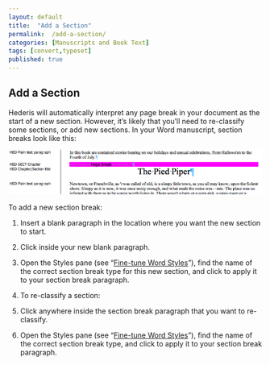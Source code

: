```yaml
---
layout: default
title:  "Add a Section"
permalink:  /add-a-section/
categories: [Manuscripts and Book Text]
tags: [convert,typeset]
published: true
---
```


<section data-type="chapter" class="hsecchapter" data-hederis-type="hsecchapter" id="add-a-section" data-pi-attrs="id: add-a-section; data-tags: convert,typeset;" role="doc-chapter" data-tags="convert,typeset" data-author-name=" " data-book-title=" " title="Add a Section"><h1 data-hederis-type="hblkchaptitle" class="hblkchaptitle" id="pdBewylmi">Add a Section</h1>
    <p class="hblkp" data-hederis-type="hblkp" id="p7VtoYpMC">Hederis will automatically interpret any page break in your document as the start of a new section. However, it&#8217;s likely that you&#8217;ll need to re-classify some sections, or add new sections. In your Word manuscript, section breaks look like this:</p>
    <img data-hederis-type="hblkimg" class="hblkimg" id="pGHbLHaeP" src="/images/sectbr.png"/>
    <p class="hblkp" data-hederis-type="hblkp" id="pb6lhyQsS">To add a new section break:</p>
    <ol class="hwprnumlist" data-hederis-type="hwprnumlist" id="pypCHDjnU"><li class="hblkoli" data-hederis-type="hblkoli" id="lielXUzziX"><p class="hblkoli" data-hederis-type="hblklip" id="pqWM9ApaD">Insert a blank paragraph in the location where you want the new section to start.</p></li>
    <li class="hblkoli" data-hederis-type="hblkoli" id="libUbxk8b4"><p class="hblkoli" data-hederis-type="hblklip" id="pRq00dMxc">Click inside your new blank paragraph.</p></li>
    <li class="hblkoli" data-hederis-type="hblkoli" id="lihOzsSdv4"><p class="hblkoli" data-hederis-type="hblklip" id="pkna5i3Il">Open the Styles pane (see &#8220;<a href="{% post_url 2019-08-08-15-Fine-tuneWordStyles %}"><span class="Hyperlink">Fine-tune Word Styles</span></a>&#8221;), find the name of the correct section break type for this new section, and click to apply it to your section break paragraph.</p></li>
    <li class="hblkoli" data-hederis-type="hblkoli" id="liZmXNHZK1"><p class="hblkoli" data-hederis-type="hblklip" id="pZXz8AbXW">To re-classify a section:</p></li>
    <li class="hblkoli" data-hederis-type="hblkoli" id="lihKSNNqFt"><p class="hblkoli" data-hederis-type="hblklip" id="pZ58Icp9h">Click anywhere inside the section break paragraph that you want to re-classify.</p></li>
    <li class="hblkoli" data-hederis-type="hblkoli" id="liOy2VJpJN"><p class="hblkoli" data-hederis-type="hblklip" id="pNHOWZqP3">Open the Styles pane (see &#8220;<a href="{% post_url 2019-08-08-15-Fine-tuneWordStyles %}"><span class="Hyperlink">Fine-tune Word Styles</span></a>&#8221;), find the name of the correct section break type, and click to apply it to your section break paragraph.</p></li>
    </ol>
    </section>
    